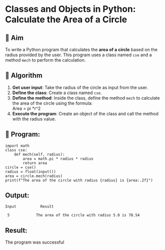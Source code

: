 # Classes and Objects in Python: Calculate the Area of a Circle

## 🎯 Aim
To write a Python program that calculates the **area of a circle** based on the radius provided by the user. This program uses a class named `cse` and a method `mech` to perform the calculation.

## 🧠 Algorithm
1. **Get user input**: Take the radius of the circle as input from the user.
2. **Define the class**: Create a class named `cse`.
3. **Define the method**: Inside the class, define the method `mech` to calculate the area of the circle using the formula:  
   Area = pi *r^2 
4. **Execute the program**: Create an object of the class and call the method with the radius value.

## 🧾 Program:
```
import math
class cse:
    def mech(self, radius):
        area = math.pi * radius * radius
        return area
circle = cse()
radius = float(input())
area = circle.mech(radius)
print(f"The area of the circle with radius {radius} is {area:.2f}")
```
## Output:
```
Input           Result

 5            The area of the circle with radius 5.0 is 78.54
```
## Result:
The program was successful
